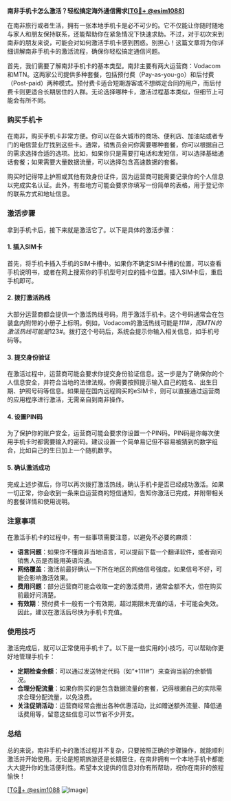 **南非手机卡怎么激活？轻松搞定海外通信需求[[TG💪+ @esim1088](https://t.me/s/esim1088)]**

在南非旅行或者生活，拥有一张本地手机卡是必不可少的。它不仅能让你随时随地与家人和朋友保持联系，还能帮助你在紧急情况下快速求助。不过，对于初次来到南非的朋友来说，可能会对如何激活手机卡感到困惑。别担心！这篇文章将为你详细讲解南非手机卡的激活流程，确保你轻松搞定通信问题。

首先，我们需要了解南非手机卡的基本类型。南非主要有两大运营商：Vodacom和MTN。这两家公司提供多种套餐，包括预付费（Pay-as-you-go）和后付费（Post-paid）两种模式。预付费卡适合短期游客或不想绑定合同的用户，而后付费卡则更适合长期居住的人群。无论选择哪种卡，激活过程基本类似，但细节上可能会有所不同。

### **购买手机卡**

在南非，购买手机卡非常方便。你可以在各大城市的商场、便利店、加油站或者专门的电信营业厅找到这些卡。通常，销售员会问你需要哪种套餐，你可以根据自己的需求选择合适的选项。比如，如果你只是需要打电话和发短信，可以选择基础通话套餐；如果需要大量数据流量，可以选择包含高速数据的套餐。

购买时记得带上护照或其他有效身份证件，因为运营商可能需要记录你的个人信息以完成实名认证。此外，有些地方可能会要求你填写一份简单的表格，用于登记你的联系方式和地址信息。

### **激活步骤**

拿到手机卡后，接下来就是激活它了。以下是具体的激活步骤：

#### **1. 插入SIM卡**
首先，将手机卡插入手机的SIM卡槽中。如果你不确定SIM卡槽的位置，可以查看手机说明书，或者在网上搜索你的手机型号对应的插卡位置。插入SIM卡后，重启手机即可。

#### **2. 拨打激活热线**
大部分运营商都会提供一个激活热线号码，用于激活手机卡。这个号码通常会在包装盒内附带的小册子上标明。例如，Vodacom的激活热线可能是*111#，而MTN的激活热线可能是*123#。拨打这个号码后，系统会提示你输入相关信息，如手机号码等。

#### **3. 提交身份验证**
在激活过程中，运营商可能会要求你提交身份验证信息。这一步是为了确保你的个人信息安全，并符合当地的法律法规。你需要按照提示输入自己的姓名、出生日期、护照号码等信息。如果是在国内远程购买的eSIM卡，则可以直接通过运营商的应用程序进行激活，无需亲自到南非操作。

#### **4. 设置PIN码**
为了保护你的账户安全，运营商可能会要求你设置一个PIN码。PIN码是你每次使用手机卡时都需要输入的密码。建议设置一个简单易记但不容易被猜到的数字组合，比如自己的生日加上一个随机数字。

#### **5. 确认激活成功**
完成上述步骤后，你可以再次拨打激活热线，确认手机卡是否已经成功激活。如果一切正常，你会收到一条来自运营商的短信通知，告知你激活已完成，并附带相关的套餐详情和使用说明。

### **注意事项**

在激活手机卡的过程中，有一些事项需要注意，以避免不必要的麻烦：

- **语言问题**：如果你不懂南非当地语言，可以提前下载一个翻译软件，或者询问销售人员是否能用英语沟通。
- **网络覆盖**：激活前最好确认一下所在地区的网络信号强度。如果信号不好，可能会影响激活效果。
- **费用问题**：部分运营商可能会收取一定的激活费用，通常金额不大，但在购买前最好问清楚。
- **有效期**：预付费卡一般有一个有效期，超过期限未充值的话，卡可能会失效。因此，建议在激活后尽快为手机卡充值。

### **使用技巧**

激活完成后，就可以正常使用手机卡了。以下是一些实用的小技巧，可以帮助你更好地管理手机卡：

- **定期检查余额**：可以通过发送特定代码（如“*111#”）来查询当前的余额情况。
- **合理分配流量**：如果你购买的是包含数据流量的套餐，记得根据自己的实际需求合理分配流量，以免浪费。
- **关注促销活动**：运营商经常会推出各种优惠活动，比如赠送额外流量、降低通话费用等，留意这些信息可以节省不少开支。

### **总结**

总的来说，南非手机卡的激活过程并不复杂，只要按照正确的步骤操作，就能顺利激活并开始使用。无论是短期旅游还是长期居住，在南非拥有一个本地手机卡都能大大提升你的生活便利性。希望本文提供的信息对你有所帮助，祝你在南非的旅程愉快！

[[TG💪+ @esim1088](https://t.me/s/esim1088) ![Image](https://i.postimg.cc/4NQfJmqS/Snipaste-2025-05-13-00-14-12.png)]